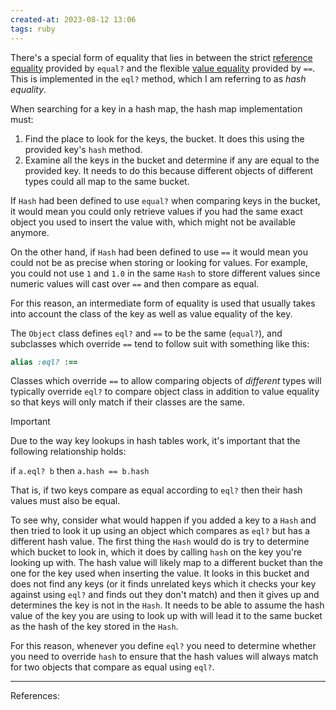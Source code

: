 ```yaml
---
created-at: 2023-08-12 13:06
tags: ruby
---
```


There's a special form of equality that lies in between the strict [reference equality](ruby/reference-equality.md) provided by `equal?` and the flexible [value equality](ruby/value-equality.md) provided by `==`. This is implemented in the `eql?` method, which I am referring to as *hash equality*.

When searching for a key in a hash map, the hash map implementation must:
1. Find the place to look for the keys, the bucket. It does this using the provided key's `hash` method.
2. Examine all the keys in the bucket and determine if any are equal to the provided key. It needs to do this because different objects of different types could all map to the same bucket.

If `Hash` had been defined to use `equal?` when comparing keys in the bucket, it would mean you could only retrieve values if you had the same exact object you used to insert the value with, which might not be available anymore.

On the other hand, if `Hash` had been defined to use `==` it would mean you could not be as precise when storing or looking for values. For example, you could not use `1` and `1.0` in the same `Hash` to store different values since numeric values will cast over `==` and then compare as equal.

For this reason, an intermediate form of equality is used that usually takes into account the class of the key as well as value equality of the key.

The `Object` class defines `eql?` and `==` to be the same (`equal?`), and subclasses which override `==` tend to follow suit with something like this:

```ruby
alias :eql? :==
```

Classes which override `==` to allow comparing objects of *different* types will typically override `eql?` to compare object class in addition to value equality so that keys will only match if their classes are the same.

>[!Important]
> Due to the way key lookups in hash tables work, it's important that the following relationship holds:
> 
>  if `a.eql? b` then `a.hash == b.hash`

That is, if two keys compare as equal according to `eql?` then their hash values must also be equal.

To see why, consider what would happen if you added a key to a `Hash` and then tried to look it up using an object which compares as `eql?` but has a different hash value. The first thing the `Hash` would do is try to determine which bucket to look in, which it does by calling `hash` on the key you're looking up with. The hash value will likely map to a different bucket than the one for the key used when inserting the value. It looks in this bucket and does not find any keys (or it finds unrelated keys which it checks your key against using `eql?` and finds out they don't match) and then it gives up and determines the key is not in the `Hash`. It needs to be able to assume the hash value of the key you are using to look up with will lead it to the same bucket as the hash of the key stored in the `Hash`.

For this reason, whenever you define `eql?` you need to determine whether you need to override `hash` to ensure that the hash values will always match for two objects that compare as equal using `eql?`.

---
References:

